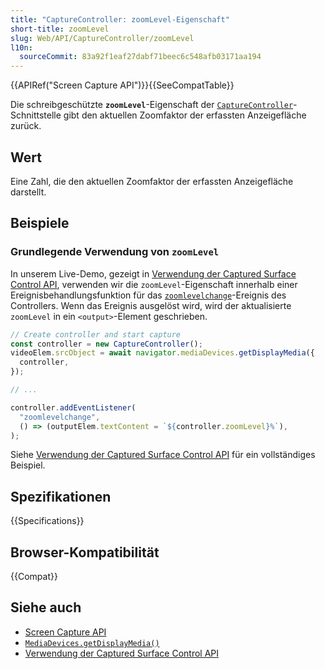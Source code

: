 ```yaml
---
title: "CaptureController: zoomLevel-Eigenschaft"
short-title: zoomLevel
slug: Web/API/CaptureController/zoomLevel
l10n:
  sourceCommit: 83a92f1eaf27dabf71beec6c548afb03171aa194
---
```


{{APIRef("Screen Capture API")}}{{SeeCompatTable}}

Die schreibgeschützte **`zoomLevel`**-Eigenschaft der [`CaptureController`](/de/docs/Web/API/CaptureController)-Schnittstelle gibt den aktuellen Zoomfaktor der erfassten Anzeigefläche zurück.

## Wert

Eine Zahl, die den aktuellen Zoomfaktor der erfassten Anzeigefläche darstellt.

## Beispiele

### Grundlegende Verwendung von `zoomLevel`

In unserem Live-Demo, gezeigt in [Verwendung der Captured Surface Control API](/de/docs/Web/API/Screen_Capture_API/Captured_Surface_Control), verwenden wir die `zoomLevel`-Eigenschaft innerhalb einer Ereignisbehandlungsfunktion für das [`zoomlevelchange`](/de/docs/Web/API/CaptureController/zoomlevelchange_event)-Ereignis des Controllers. Wenn das Ereignis ausgelöst wird, wird der aktualisierte `zoomLevel` in ein `<output>`-Element geschrieben.

```js
// Create controller and start capture
const controller = new CaptureController();
videoElem.srcObject = await navigator.mediaDevices.getDisplayMedia({
  controller,
});

// ...

controller.addEventListener(
  "zoomlevelchange",
  () => (outputElem.textContent = `${controller.zoomLevel}%`),
);
```

Siehe [Verwendung der Captured Surface Control API](/de/docs/Web/API/Screen_Capture_API/Captured_Surface_Control) für ein vollständiges Beispiel.

## Spezifikationen

{{Specifications}}

## Browser-Kompatibilität

{{Compat}}

## Siehe auch

- [Screen Capture API](/de/docs/Web/API/Screen_Capture_API)
- [`MediaDevices.getDisplayMedia()`](/de/docs/Web/API/MediaDevices/getDisplayMedia)
- [Verwendung der Captured Surface Control API](/de/docs/Web/API/Screen_Capture_API/Captured_Surface_Control)
